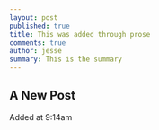 ```yaml
---
layout: post
published: true
title: This was added through prose
comments: true
author: jesse
summary: This is the summary
---
```


## A New Post

Added at 9:14am